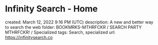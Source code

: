 # Infinity Search - Home

created: March 12, 2022 9:16 PM (UTC)
description: A new and better way to search the web
folder: BOOKMRKS-MTHRFCKR / SEARCH PARTY MTHRFCKR! / Specialized
tags: Search, specialized
url: https://infinitysearch.co